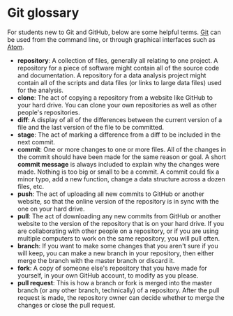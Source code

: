# Git glossary

For students new to Git and GitHub, below are some helpful terms.
[Git](https://git-scm.com/) can be used from the command line, or through
graphical interfaces such as [Atom](https://atom.io/).

* **repository**: A collection of files, generally all relating to one project.
A repository for a piece of software might contain all of the source code and
documentation.  A repository for a data analysis project might contain all of
the scripts and data files (or links to large data files) used for the analysis.
* **clone**: The act of copying a repository from a website like GitHub to your
hard drive.  You can clone your own repositories as well as other people's
repositories.
* **diff**: A display of all of the differences between the current version of
a file and the last version of the file to be committed.
* **stage**: The act of marking a difference from a diff to be included in the
next commit.
* **commit**: One or more changes to one or more files.  All of the changes
in the commit should have been made for the same reason or goal.  A short
**commit message** is always included to explain why the changes were made.
Nothing is too big or small to be a commit.  A commit could fix a minor typo,
add a new function, change a data structure across a dozen files, etc.
* **push**: The act of uploading all new commits to GitHub or another website,
so that the online version of the repository is in sync with the one on your
hard drive.
* **pull**: The act of downloading any new commits from GitHub or another
website to the version of the repository that is on your hard drive.  If you
are collaborating with other people on a repository, or if you are using
multiple computers to work on the same repository, you will pull often.
* **branch**: If you want to make some changes that you aren't sure if you will
keep, you can make a new branch in your repository, then either merge the branch
with the master branch or discard it.
* **fork**: A copy of someone else's repository that you have made for yourself,
in your own GitHub account, to modify as you please.
* **pull request**: This is how a branch or fork is merged into the master
branch (or any other branch, technically) of a repository.  After the pull
request is made, the repository owner can decide whether to merge the changes
or close the pull request.
